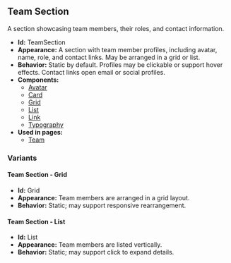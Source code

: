 ## Team Section
A section showcasing team members, their roles, and contact information.
- **Id:** TeamSection
- **Appearance:** A section with team member profiles, including avatar, name, role, and contact links. May be arranged in a grid or list.
- **Behavior:** Static by default. Profiles may be clickable or support hover effects. Contact links open email or social profiles.
- **Components:**
  - [Avatar](components.md#avatar)
  - [Card](components.md#card)
  - [Grid](components.md#grid)
  - [List](components.md#list)
  - [Link](components.md#link)
  - [Typography](components.md#typography)
- **Used in pages:**
  - [Team](pages.md#team)
### Variants
#### Team Section - **Grid**
- **Id:** Grid
- **Appearance:** Team members are arranged in a grid layout.
- **Behavior:** Static; may support responsive rearrangement.
#### Team Section - **List**
- **Id:** List
- **Appearance:** Team members are listed vertically.
- **Behavior:** Static; may support click to expand details.
